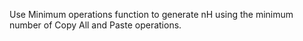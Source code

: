 Use Minimum operations function to generate nH using the minimum number of Copy All and Paste operations.